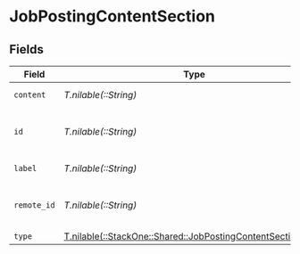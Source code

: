 # JobPostingContentSection


## Fields

| Field                                                                                                              | Type                                                                                                               | Required                                                                                                           | Description                                                                                                        | Example                                                                                                            |
| ------------------------------------------------------------------------------------------------------------------ | ------------------------------------------------------------------------------------------------------------------ | ------------------------------------------------------------------------------------------------------------------ | ------------------------------------------------------------------------------------------------------------------ | ------------------------------------------------------------------------------------------------------------------ |
| `content`                                                                                                          | *T.nilable(::String)*                                                                                              | :heavy_minus_sign:                                                                                                 | N/A                                                                                                                | This is a plain description                                                                                        |
| `id`                                                                                                               | *T.nilable(::String)*                                                                                              | :heavy_minus_sign:                                                                                                 | Unique identifier                                                                                                  | 8187e5da-dc77-475e-9949-af0f1fa4e4e3                                                                               |
| `label`                                                                                                            | *T.nilable(::String)*                                                                                              | :heavy_minus_sign:                                                                                                 | N/A                                                                                                                | Key Responsibilities                                                                                               |
| `remote_id`                                                                                                        | *T.nilable(::String)*                                                                                              | :heavy_minus_sign:                                                                                                 | Provider's unique identifier                                                                                       | 8187e5da-dc77-475e-9949-af0f1fa4e4e3                                                                               |
| `type`                                                                                                             | [T.nilable(::StackOne::Shared::JobPostingContentSectionType)](../../models/shared/jobpostingcontentsectiontype.md) | :heavy_minus_sign:                                                                                                 | N/A                                                                                                                |                                                                                                                    |